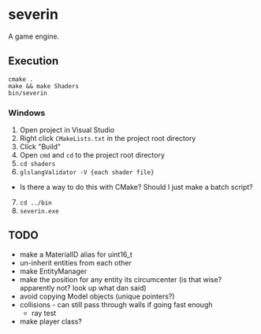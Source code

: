 # severin

A game engine.

## Execution
```
cmake .
make && make Shaders
bin/severin
```

### Windows
1. Open project in Visual Studio
2. Right click `CMakeLists.txt` in the project root directory
3. Click "Build"
4. Open `cmd` and `cd` to the project root directory
5. `cd shaders`
6. `glslangValidator -V {each shader file}`
  * Is there a way to do this with CMake?  Should I just make a batch script?
7. `cd ../bin`
8. `severin.exe`

## TODO
* make a MaterialID alias for uint16_t
* un-inherit entities from each other
* make EntityManager
* make the position for any entity its circumcenter (is that wise?  apparently not?  look up what dan said)
* avoid copying Model objects (unique pointers?)
* collisions - can still pass through walls if going fast enough
  * ray test
* make player class?

